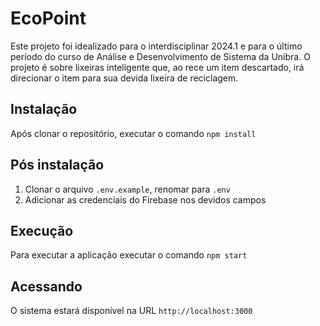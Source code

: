 # EcoPoint

Este projeto foi idealizado para o interdisciplinar 2024.1 e para o último período do curso de Análise e Desenvolvimento de Sistema da Unibra.
O projeto é sobre lixeiras inteligente que, ao rece um item descartado, irá direcionar o item para sua devida lixeira de reciclagem.

## Instalação

Após clonar o repositório, executar o comando ```npm install```

## Pós instalação

1. Clonar o arquivo ```.env.example```, renomar para ```.env```
2. Adicionar as credenciais do Firebase nos devidos campos

## Execução

Para executar a aplicação executar o comando ```npm start```

## Acessando

O sistema estará disponível na URL ```http://localhost:3000```
